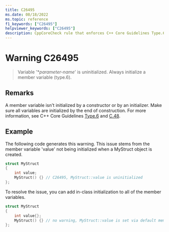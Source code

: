 ```yaml
---
title: C26495
ms.date: 08/18/2022
ms.topic: reference
f1_keywords: ["C26495"]
helpviewer_keywords: ["C26495"]
description: CppCoreCheck rule that enforces C++ Core Guidelines Type.6
---
```

# Warning C26495

> Variable '\**parameter-name*' is uninitialized. Always initialize a member variable (type.6).

## Remarks

A member variable isn't initialized by a constructor or by an initializer. Make sure all variables are initialized by the end of construction. For more information, see C++ Core Guidelines [Type.6](https://github.com/isocpp/CppCoreGuidelines/blob/master/CppCoreGuidelines.md#SS-type) and [C.48](https://github.com/isocpp/CppCoreGuidelines/blob/master/CppCoreGuidelines.md#c48-prefer-in-class-initializers-to-member-initializers-in-constructors-for-constant-initializers).

## Example

The following code generates this warning. This issue stems from the member variable 'value' not being initialized when a MyStruct object is created.

```cpp
struct MyStruct
{
    int value;
    MyStruct() {} // C26495, MyStruct::value is uninitialized
};
```

To resolve the issue, you can add in-class initialization to all of the member variables.

```cpp
struct MyStruct
{
    int value{};
    MyStruct() {} // no warning, MyStruct::value is set via default member initialization
};
```
